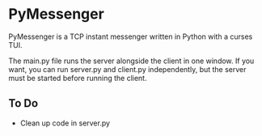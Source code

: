 # PyMessenger
PyMessenger is a TCP instant messenger written in Python with a curses TUI.

The main.py file runs the server alongside the client in one window. If you want, you can run server.py and client.py independently, but the server must be started before running the client.

## To Do
- Clean up code in server.py

